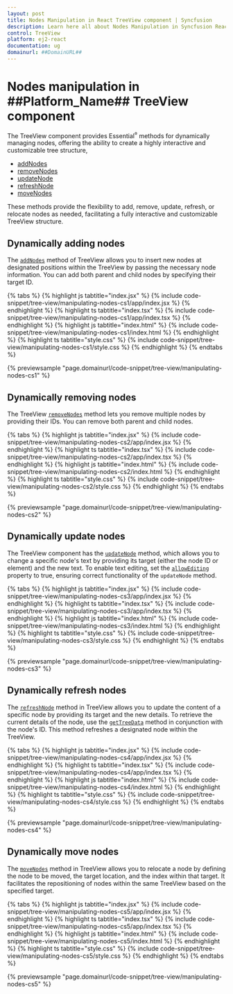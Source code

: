 ```yaml
---
layout: post
title: Nodes Manipulation in React TreeView component | Syncfusion
description: Learn here all about Nodes Manipulation in Syncfusion React TreeView component of Syncfusion Essential JS 2 and more.
control: TreeView
platform: ej2-react
documentation: ug
domainurl: ##DomainURL##
---
```


# Nodes manipulation in ##Platform_Name## TreeView component

The TreeView component provides Essential<sup style="font-size:70%">&reg;</sup> methods for dynamically managing nodes, offering the ability to create a highly interactive and customizable tree structure,

* [addNodes](https://ej2.syncfusion.com/react/documentation/api/treeview/#addnodes)
* [removeNodes](https://ej2.syncfusion.com/react/documentation/api/treeview/#removenodes)
* [updateNode](https://ej2.syncfusion.com/react/documentation/api/treeview/#updatenode)
* [refreshNode](https://ej2.syncfusion.com/react/documentation/api/treeview/#refreshnode)
* [moveNodes](https://ej2.syncfusion.com/react/documentation/api/treeview/#movenodes)

These methods provide the flexibility to add, remove, update, refresh, or relocate nodes as needed, facilitating a fully interactive and customizable TreeView structure.

## Dynamically adding nodes

The [`addNodes`](https://ej2.syncfusion.com/react/documentation/api/treeview/#addnodes) method of TreeView allows you to insert new nodes at designated positions within the TreeView by passing the necessary node information. You can add both parent and child nodes by specifying their target ID.

{% tabs %}
{% highlight js tabtitle="index.jsx" %}
{% include code-snippet/tree-view/manipulating-nodes-cs1/app/index.jsx %}
{% endhighlight %}
{% highlight ts tabtitle="index.tsx" %}
{% include code-snippet/tree-view/manipulating-nodes-cs1/app/index.tsx %}
{% endhighlight %}
{% highlight js tabtitle="index.html" %}
{% include code-snippet/tree-view/manipulating-nodes-cs1/index.html %}
{% endhighlight %}
{% highlight ts tabtitle="style.css" %}
{% include code-snippet/tree-view/manipulating-nodes-cs1/style.css %}
{% endhighlight %}
{% endtabs %}

 {% previewsample "page.domainurl/code-snippet/tree-view/manipulating-nodes-cs1" %}

## Dynamically removing nodes

The TreeView [`removeNodes`](https://ej2.syncfusion.com/react/documentation/api/treeview/#removenodes) method lets you remove multiple nodes by providing their IDs. You can remove both parent and child nodes.

{% tabs %}
{% highlight js tabtitle="index.jsx" %}
{% include code-snippet/tree-view/manipulating-nodes-cs2/app/index.jsx %}
{% endhighlight %}
{% highlight ts tabtitle="index.tsx" %}
{% include code-snippet/tree-view/manipulating-nodes-cs2/app/index.tsx %}
{% endhighlight %}
{% highlight js tabtitle="index.html" %}
{% include code-snippet/tree-view/manipulating-nodes-cs2/index.html %}
{% endhighlight %}
{% highlight ts tabtitle="style.css" %}
{% include code-snippet/tree-view/manipulating-nodes-cs2/style.css %}
{% endhighlight %}
{% endtabs %}

 {% previewsample "page.domainurl/code-snippet/tree-view/manipulating-nodes-cs2" %}

## Dynamically update nodes

The TreeView component has the [`updateNode`](https://ej2.syncfusion.com/react/documentation/api/treeview/#updatenode) method, which allows you to change a specific node's text by providing its target (either the node ID or element) and the new text. To enable text editing, set the [`allowEditing`](https://ej2.syncfusion.com/react/documentation/api/treeview#allowediting) property to true, ensuring correct functionality of the `updateNode` method.

{% tabs %}
{% highlight js tabtitle="index.jsx" %}
{% include code-snippet/tree-view/manipulating-nodes-cs3/app/index.jsx %}
{% endhighlight %}
{% highlight ts tabtitle="index.tsx" %}
{% include code-snippet/tree-view/manipulating-nodes-cs3/app/index.tsx %}
{% endhighlight %}
{% highlight js tabtitle="index.html" %}
{% include code-snippet/tree-view/manipulating-nodes-cs3/index.html %}
{% endhighlight %}
{% highlight ts tabtitle="style.css" %}
{% include code-snippet/tree-view/manipulating-nodes-cs3/style.css %}
{% endhighlight %}
{% endtabs %}

 {% previewsample "page.domainurl/code-snippet/tree-view/manipulating-nodes-cs3" %}

## Dynamically refresh nodes

The [`refreshNode`](https://ej2.syncfusion.com/react/documentation/api/treeview/#refreshnode) method in TreeView allows you to update the content of a specific node by providing its target and the new details. To retrieve the current details of the node, use the [`getTreeData`](https://ej2.syncfusion.com/react/documentation/api/treeview#gettreedata) method in conjunction with the node's ID. This method refreshes a designated node within the TreeView.

{% tabs %}
{% highlight js tabtitle="index.jsx" %}
{% include code-snippet/tree-view/manipulating-nodes-cs4/app/index.jsx %}
{% endhighlight %}
{% highlight ts tabtitle="index.tsx" %}
{% include code-snippet/tree-view/manipulating-nodes-cs4/app/index.tsx %}
{% endhighlight %}
{% highlight js tabtitle="index.html" %}
{% include code-snippet/tree-view/manipulating-nodes-cs4/index.html %}
{% endhighlight %}
{% highlight ts tabtitle="style.css" %}
{% include code-snippet/tree-view/manipulating-nodes-cs4/style.css %}
{% endhighlight %}
{% endtabs %}

 {% previewsample "page.domainurl/code-snippet/tree-view/manipulating-nodes-cs4" %}

## Dynamically move nodes

The [`moveNodes`](https://ej2.syncfusion.com/react/documentation/api/treeview/#movenodes) method in TreeView allows you to relocate a node by defining the node to be moved, the target location, and the index within that target. It facilitates the repositioning of nodes within the same TreeView based on the specified target.

{% tabs %}
{% highlight js tabtitle="index.jsx" %}
{% include code-snippet/tree-view/manipulating-nodes-cs5/app/index.jsx %}
{% endhighlight %}
{% highlight ts tabtitle="index.tsx" %}
{% include code-snippet/tree-view/manipulating-nodes-cs5/app/index.tsx %}
{% endhighlight %}
{% highlight js tabtitle="index.html" %}
{% include code-snippet/tree-view/manipulating-nodes-cs5/index.html %}
{% endhighlight %}
{% highlight ts tabtitle="style.css" %}
{% include code-snippet/tree-view/manipulating-nodes-cs5/style.css %}
{% endhighlight %}
{% endtabs %}

 {% previewsample "page.domainurl/code-snippet/tree-view/manipulating-nodes-cs5" %}